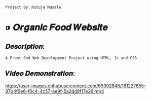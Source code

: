 `Project By:` `Rutuja Musale`
# ⁍ 𝑶𝒓𝒈𝒂𝒏𝒊𝒄 𝑭𝒐𝒐𝒅 𝑾𝒆𝒃𝒔𝒊𝒕𝒆

## 𝑫𝒆𝒔𝒄𝒓𝒊𝒑𝒕𝒊𝒐𝒏:

```
A Front End Web Development Project using HTML, Js and CSS.
```

## 𝑽𝒊𝒅𝒆𝒐 𝑫𝒆𝒎𝒐𝒏𝒔𝒕𝒓𝒂𝒕𝒊𝒐𝒏:

https://user-images.githubusercontent.com/69392848/181227655-97b4f9e6-f0c4-4c57-ae9f-5a2dd9f17e26.mp4


